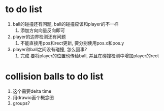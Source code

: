# to do list
1. ball的碰撞还有问题, ball的碰撞应该和player的不一样
   1. 添加方向向量反向即可
2. player的边界检测还有问题
   1. 不能直接用pos和rect更新, 要分别使用pos.x和pos.y
3. player和ball之间没有碰撞, 怎么回事?
   1. 完成 要将player的位置也传给ball, 并且在碰撞检测中增加player的rect


# collision balls to do list
1. 这个需要delta time
2. 用drawio画个概念图
3. groups?